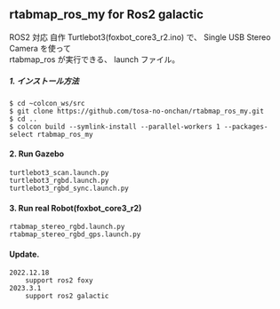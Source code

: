 ## rtabmap_ros_my for Ros2 galactic
    
ROS2 対応 自作 Turtlebot3(foxbot_core3_r2.ino) で、 Single USB Stereo Camera を使って    
rtabmap_ros が実行できる、 launch ファイル。    
    
##### 1. インストール方法    

    $ cd ~colcon_ws/src    
    $ git clone https://github.com/tosa-no-onchan/rtabmap_ros_my.git    
    $ cd ..    
    $ colcon build --symlink-install --parallel-workers 1 --packages-select rtabmap_ros_my    
    
#### 2. Run Gazebo    

    turtlebot3_scan.launch.py  
    turtlebot3_rgbd.launch.py  
    turtlebot3_rgbd_sync.launch.py
    
#### 3. Run real Robot(foxbot_core3_r2)    
    
    rtabmap_stereo_rgbd.launch.py  
    rtabmap_stereo_rgbd_gps.launch.py  

#### Update.    
    
    2022.12.18    
        support ros2 foxy    
    2023.3.1  
        support ros2 galactic  

